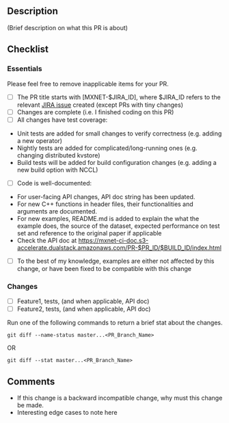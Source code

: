 ## Description ##
(Brief description on what this PR is about)

## Checklist ##
### Essentials ###
Please feel free to remove inapplicable items for your PR.
- [ ] The PR title starts with [MXNET-$JIRA_ID], where $JIRA_ID refers to the relevant [JIRA issue](https://issues.apache.org/jira/projects/MXNET/issues) created (except PRs with tiny changes)
- [ ] Changes are complete (i.e. I finished coding on this PR)
- [ ] All changes have test coverage:
- Unit tests are added for small changes to verify correctness (e.g. adding a new operator)
- Nightly tests are added for complicated/long-running ones (e.g. changing distributed kvstore)
- Build tests will be added for build configuration changes (e.g. adding a new build option with NCCL)
- [ ] Code is well-documented: 
- For user-facing API changes, API doc string has been updated. 
- For new C++ functions in header files, their functionalities and arguments are documented. 
- For new examples, README.md is added to explain the what the example does, the source of the dataset, expected performance on test set and reference to the original paper if applicable
- Check the API doc at https://mxnet-ci-doc.s3-accelerate.dualstack.amazonaws.com/PR-$PR_ID/$BUILD_ID/index.html
- [ ] To the best of my knowledge, examples are either not affected by this change, or have been fixed to be compatible with this change

### Changes ###
- [ ] Feature1, tests, (and when applicable, API doc)
- [ ] Feature2, tests, (and when applicable, API doc)

Run one of the following commands to return a brief stat about the changes.
```
git diff --name-status master...<PR_Branch_Name>
```
OR
```
git diff --stat master...<PR_Branch_Name>
```

## Comments ##
- If this change is a backward incompatible change, why must this change be made.
- Interesting edge cases to note here

